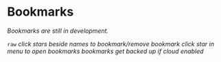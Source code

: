 # Bookmarks

*Bookmarks are still in development.*

`raw`
*click stars beside names to bookmark/remove bookmark
click star in menu to open bookmarks 
bookmarks get backed up if cloud enabled*

<!--stackedit_data:
eyJoaXN0b3J5IjpbLTQxMDY4NDQwOSwtNTk5MTg4MTQzLDEzNz
IzODM5NzUsLTEzOTE4MTQwMjAsLTE2OTg0NDU1MDBdfQ==
-->